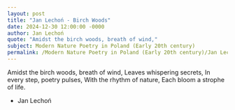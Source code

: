```yaml
---
layout: post
title: "Jan Lechoń - Birch Woods"
date: 2024-12-30 12:00:00 -0000
author: Jan Lechoń
quote: "Amidst the birch woods, breath of wind,"
subject: Modern Nature Poetry in Poland (Early 20th century)
permalink: /Modern Nature Poetry in Poland (Early 20th century)/Jan Lechoń/Jan Lechoń - Birch Woods
---
```


Amidst the birch woods, breath of wind,
Leaves whispering secrets,
In every step, poetry pulses,
With the rhythm of nature,
Each bloom a strophe of life.

- Jan Lechoń
